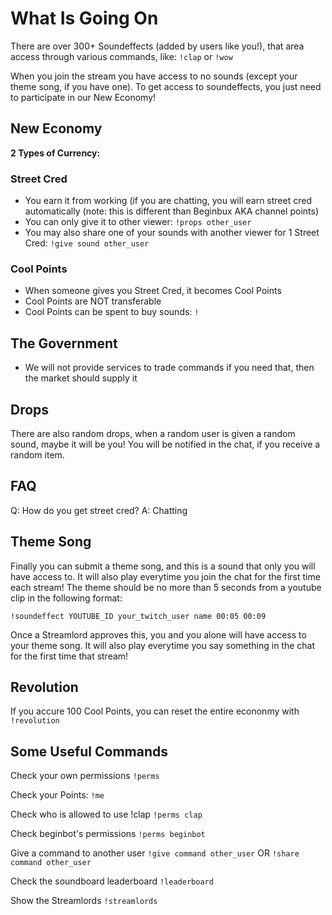 # What Is Going On

There are over 300+ Soundeffects (added by users like you!), that area access
through various commands, like: `!clap` or `!wow`

When you join the stream you have access to no sounds (except your theme song,
if you have one). To get access to soundeffects, you just need to participate in
our New Economy!

## New Economy

**2 Types of Currency:**

### Street Cred

- You earn it from working (if you are chatting, you will earn street cred
  automatically (note: this is different than Beginbux AKA channel points)
- You can only give it to other viewer: `!props other_user`
- You may also share one of your sounds with another viewer for 1 Street Cred:
  `!give sound other_user`

### Cool Points

- When someone gives you Street Cred, it becomes Cool Points
- Cool Points are NOT transferable
- Cool Points can be spent to buy sounds: `!`

## The Government

- We will not provide services to trade commands
  if you need that, then the market should supply it

## Drops

There are also random drops, when a random user is given a random sound, maybe
it will be you! You will be notified in the chat, if you receive a random item.

## FAQ

Q: How do you get street cred?
A: Chatting

## Theme Song

Finally you can submit a theme song, and this is a sound that only you will have
access to. It will also play everytime you join the chat for the first time each
stream! The theme should be no more than 5 seconds from a youtube clip in the
following format:

`!soundeffect YOUTUBE_ID your_twitch_user name 00:05 00:09`

Once a Streamlord approves this, you and you alone will have access to your
theme song. It will also play everytime you say something in the chat for the
first time that stream!

## Revolution

If you accure 100 Cool Points, you can reset the entire econonmy with
`!revolution`

## Some Useful Commands

Check your own permissions
`!perms`

Check your Points:
`!me`

Check who is allowed to use !clap
`!perms clap`

Check beginbot's permissions
`!perms beginbot`

Give a command to another user
`!give command other_user`
OR
`!share command other_user`

Check the soundboard leaderboard
`!leaderboard`

Show the Streamlords
`!streamlords`
